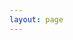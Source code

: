 ```yaml
---
layout: page
---
```


<script setup>
import {
  VPTeamPage,
  VPTeamPageTitle,
  VPTeamMembers
} from 'vitepress/theme'; 
import {onMounted, ref} from "vue"; 
onMounted(() => {
  members.value=shuffleArray(members.value);
});
function shuffleArray(array) {
  const firstFive = array.slice(0, 3);
  const remaining = array.slice(3);

  for (let i = firstFive.length - 1; i > 0; i--) {
    const j = Math.floor(Math.random() * (i + 1));
    [firstFive[i], firstFive[j]] = [firstFive[j], firstFive[i]];
  }

  for (let i = remaining.length - 1; i > 0; i--) {
    const j = Math.floor(Math.random() * (i + 1));
    [remaining[i], remaining[j]] = [remaining[j], remaining[i]];
  }
  console.log(firstFive.concat(remaining));
  return firstFive.concat(remaining);
}
const members =ref([
  {
    avatar: '/common/kewohuixiang.jpg',
    name: '可我会像',
    title: '全栈开发 · 广东 广州',
    desc:'职责：负责产品经理、前端开发等工作</br></br>介绍：图鸟背锅侠',
    links: [
        { icon: {
            svg: '<svg class="icon" viewBox="0 0 1024 1024" version="1.1" xmlns="http://www.w3.org/2000/svg" p-id="6476" width="24" height="24"><path d="M512 0C230.4 0 0 230.4 0 512s230.4 512 512 512 512-230.4 512-512-230.4-512-512-512z m70.4 678.4l-128 108.8c-25.6 19.2-57.6 32-89.6 32-44.8 0-89.6-19.2-121.6-57.6-57.6-64-51.2-160 6.4-211.2l64-51.2c12.8-12.8 38.4-12.8 51.2 6.4 12.8 12.8 12.8 38.4-6.4 51.2l-64 51.2c-32 25.6-32 70.4 0 108.8 32 32 76.8 44.8 108.8 19.2l128-108.8c32-25.6 32-70.4 0-108.8-12.8-19.2-6.4-44.8 6.4-57.6 19.2-12.8 38.4-12.8 51.2 6.4 57.6 64 51.2 160-6.4 211.2z m211.2-179.2l-64 51.2c-12.8 12.8-38.4 12.8-51.2-6.4-12.8-12.8-12.8-38.4 6.4-51.2l64-51.2c32-25.6 32-70.4 0-108.8-32-32-76.8-44.8-108.8-19.2L512 422.4c-19.2 12.8-25.6 32-25.6 51.2s6.4 44.8 19.2 57.6 12.8 38.4-6.4 51.2c-12.8 6.4-38.4 12.8-57.6-6.4-25.6-32-32-64-32-102.4s19.2-76.8 51.2-102.4l128-108.8c57.6-51.2 153.6-38.4 211.2 25.6 57.6 64 51.2 160-6.4 211.2z" p-id="6477"></path></svg>'
          }, link: 'https://ext.dcloud.net.cn/publisher?id=356088' }
    ]
  },{
    avatar: '/common/xxstar.jpg',
    name: 'Star',
    title: '全栈开发 · 湖南 常德',
    links: [
      { icon: 'github', link: 'https://github.com/ahua666' },
      { icon: {
        svg: `<svg  class="icon" viewBox="0 0 1024 1024" version="1.1" xmlns="http://www.w3.org/2000/svg"  width="24" height="24"><path d="M512 1024C229.222 1024 0 794.778 0 512S229.222 0 512 0s512 229.222 512 512-229.222 512-512 512z m259.149-568.883h-290.74a25.293 25.293 0 0 0-25.292 25.293l-0.026 63.206c0 13.952 11.315 25.293 25.267 25.293h177.024c13.978 0 25.293 11.315 25.293 25.267v12.646a75.853 75.853 0 0 1-75.853 75.853h-240.23a25.293 25.293 0 0 1-25.267-25.293V417.203a75.853 75.853 0 0 1 75.827-75.853h353.946a25.293 25.293 0 0 0 25.267-25.292l0.077-63.207a25.293 25.293 0 0 0-25.268-25.293H417.152a189.62 189.62 0 0 0-189.62 189.645V771.15c0 13.977 11.316 25.293 25.294 25.293h372.94a170.65 170.65 0 0 0 170.65-170.65V480.384a25.293 25.293 0 0 0-25.293-25.267z" ></path></svg>`
      }, link: 'https://gitee.com/ahuaaa' },
      { icon: {
        svg: `<svg t="1693581414975" class="icon" viewBox="0 0 1024 1024" version="1.1" xmlns="http://www.w3.org/2000/svg" p-id="6476" width="24" height="24"><path d="M512 0C230.4 0 0 230.4 0 512s230.4 512 512 512 512-230.4 512-512-230.4-512-512-512z m70.4 678.4l-128 108.8c-25.6 19.2-57.6 32-89.6 32-44.8 0-89.6-19.2-121.6-57.6-57.6-64-51.2-160 6.4-211.2l64-51.2c12.8-12.8 38.4-12.8 51.2 6.4 12.8 12.8 12.8 38.4-6.4 51.2l-64 51.2c-32 25.6-32 70.4 0 108.8 32 32 76.8 44.8 108.8 19.2l128-108.8c32-25.6 32-70.4 0-108.8-12.8-19.2-6.4-44.8 6.4-57.6 19.2-12.8 38.4-12.8 51.2 6.4 57.6 64 51.2 160-6.4 211.2z m211.2-179.2l-64 51.2c-12.8 12.8-38.4 12.8-51.2-6.4-12.8-12.8-12.8-38.4 6.4-51.2l64-51.2c32-25.6 32-70.4 0-108.8-32-32-76.8-44.8-108.8-19.2L512 422.4c-19.2 12.8-25.6 32-25.6 51.2s6.4 44.8 19.2 57.6 12.8 38.4-6.4 51.2c-12.8 6.4-38.4 12.8-57.6-6.4-25.6-32-32-64-32-102.4s19.2-76.8 51.2-102.4l128-108.8c57.6-51.2 153.6-38.4 211.2 25.6 57.6 64 51.2 160-6.4 211.2z" p-id="6477"></path></svg>`
      }, link: 'https://blog.ahuaaa.cn/' },
    ],
    desc:'职责：负责TuniaoUI核心组件研发，维护与升级，文档维护等工作</br></br>介绍：node.js、SpringBoot、C#、vue2、vue3、uniapp、flutter等'
  },{
    avatar: '/common/Jaylen.jpg',
    name: 'Jaylen',
    title: '全栈开发 · 广东 广州',
    desc:'职责：负责TuniaoUI技术架构与实施，组织架构设计与升级优化等工作</br></br>介绍：丰富的嵌入式、C端开发经验。Java、PHP、C、vue2/3、uniapp等',
    links: [
        { icon: "github", link: "https://github.com/HighSpecific" }
    ]
  },{
    avatar: '/common/yuanyuan.jpg',
    name: '圆圆',
    title: '高级设计师 · 广东 广州',
    desc:'职责：负责UI设计、客户咨询</br></br>介绍：肥姑妈、sketch、即时设计、PS、Ai、Axure、墨刀、xiaopiu等'
  },{
    avatar: '/common/buxuxiongwo.jpg',
    name: '不许凶我',
    title: '高级设计师 · 浙江 杭州',
    desc:'职责：负责UI设计、与产品经理沟通交互体验设计</br></br>介绍：设计工具：PS、Ai、肥姑妈、AE、搅拌机、C4D等'
  },{
    avatar: '/common/roubao.jpg',
    name: '肉包',
    title: '高级设计师 · 广东 广州',
    desc:'职责：负责UI设计、与产品经理沟通交互体验设计</br></br>介绍：Ps / Ai / AE / Figma / blender / Sketch / Axure / Xmind / 即时设计 / C4D等'
  },{
    avatar: '/common/LEELAA.jpg',
    name: 'LEELAA',
    title: '高级前端开发 · 江苏 苏州',
    desc:'职责：负责前端开发、云开发</br></br>介绍：8年前端开发经验。丰富的B端C端开发经验。vue2/3、react、svelte、vite、uniapp、trao、node.js 业余情感电台主播。高压电工。资深强迫症。喜爱美食，顿顿吃肉。小程序全能系列作者。',
    links: [
      { icon: 'github', link: 'https://github.com/admin8756' },
      { icon: {
        svg: '<svg t="1693581286012" class="icon" viewBox="0 0 1024 1024" version="1.1" xmlns="http://www.w3.org/2000/svg" p-id="4580" width="24" height="24"><path d="M512 1024C229.222 1024 0 794.778 0 512S229.222 0 512 0s512 229.222 512 512-229.222 512-512 512z m259.149-568.883h-290.74a25.293 25.293 0 0 0-25.292 25.293l-0.026 63.206c0 13.952 11.315 25.293 25.267 25.293h177.024c13.978 0 25.293 11.315 25.293 25.267v12.646a75.853 75.853 0 0 1-75.853 75.853h-240.23a25.293 25.293 0 0 1-25.267-25.293V417.203a75.853 75.853 0 0 1 75.827-75.853h353.946a25.293 25.293 0 0 0 25.267-25.292l0.077-63.207a25.293 25.293 0 0 0-25.268-25.293H417.152a189.62 189.62 0 0 0-189.62 189.645V771.15c0 13.977 11.316 25.293 25.294 25.293h372.94a170.65 170.65 0 0 0 170.65-170.65V480.384a25.293 25.293 0 0 0-25.293-25.267z" p-id="4581"></path></svg>'
      }, link: 'https://gitee.com/leedaisen' }
    ]
  },{
    avatar: '/common/hanlele.jpg',
    name: '韩乐乐',
    title: '高级项目经理 · 广东 佛山',
    desc:'职责：负责项目实施统筹、运营推广等工作</br></br>介绍：互联网连续创业者，拥有丰富的saas系统、erp系统、外卖点餐商业项目运营经验，资源整合能力强'
  },{
    avatar: '/common/tu.jpg',
    name: '弃续',
    title: '前端开发 · 广东 广州',
    desc:'职责：负责TuniaoUI核心组件研发，维护与升级，技术支持等工作</br></br>介绍：后端转前端、有一定的开发逻辑经验。vue2，vue3，ts，uniapp，uniCloud等'
  },{
    avatar: '/common/Fa1Zz.jpg',
    name: 'Fa1Zz',
    title: '前端开发 · 广东 佛山',
    desc:'职责：负责TuniaoUI文档维护与升级，技术支持等工作</br></br>介绍：前端开发'
  },{
    avatar: '/common/akai.jpg',
    name: '阿凯',
    title: '前端开发 · 四川 成都',
    desc:'职责：负责为TuniaoUI的用户答疑解惑提供技术支持。</br></br>介绍：vue、uniapp、Web、H5、原生小程序、后台。',
    links: [
      { icon: 'github', link: 'https://github.com/akaibiu' },
      { icon: {
        svg: '<svg t="1693581286012" class="icon" viewBox="0 0 1024 1024" version="1.1" xmlns="http://www.w3.org/2000/svg" p-id="4580" width="24" height="24"><path d="M512 1024C229.222 1024 0 794.778 0 512S229.222 0 512 0s512 229.222 512 512-229.222 512-512 512z m259.149-568.883h-290.74a25.293 25.293 0 0 0-25.292 25.293l-0.026 63.206c0 13.952 11.315 25.293 25.267 25.293h177.024c13.978 0 25.293 11.315 25.293 25.267v12.646a75.853 75.853 0 0 1-75.853 75.853h-240.23a25.293 25.293 0 0 1-25.267-25.293V417.203a75.853 75.853 0 0 1 75.827-75.853h353.946a25.293 25.293 0 0 0 25.267-25.292l0.077-63.207a25.293 25.293 0 0 0-25.268-25.293H417.152a189.62 189.62 0 0 0-189.62 189.645V771.15c0 13.977 11.316 25.293 25.294 25.293h372.94a170.65 170.65 0 0 0 170.65-170.65V480.384a25.293 25.293 0 0 0-25.293-25.267z" p-id="4581"></path></svg>'
      }, link: 'https://gitee.com/AkaiBlog' },
      { icon: {
        svg: '<svg t="1693581414975" class="icon" viewBox="0 0 1024 1024" version="1.1" xmlns="http://www.w3.org/2000/svg" p-id="6476" width="24" height="24"><path d="M512 0C230.4 0 0 230.4 0 512s230.4 512 512 512 512-230.4 512-512-230.4-512-512-512z m70.4 678.4l-128 108.8c-25.6 19.2-57.6 32-89.6 32-44.8 0-89.6-19.2-121.6-57.6-57.6-64-51.2-160 6.4-211.2l64-51.2c12.8-12.8 38.4-12.8 51.2 6.4 12.8 12.8 12.8 38.4-6.4 51.2l-64 51.2c-32 25.6-32 70.4 0 108.8 32 32 76.8 44.8 108.8 19.2l128-108.8c32-25.6 32-70.4 0-108.8-12.8-19.2-6.4-44.8 6.4-57.6 19.2-12.8 38.4-12.8 51.2 6.4 57.6 64 51.2 160-6.4 211.2z m211.2-179.2l-64 51.2c-12.8 12.8-38.4 12.8-51.2-6.4-12.8-12.8-12.8-38.4 6.4-51.2l64-51.2c32-25.6 32-70.4 0-108.8-32-32-76.8-44.8-108.8-19.2L512 422.4c-19.2 12.8-25.6 32-25.6 51.2s6.4 44.8 19.2 57.6 12.8 38.4-6.4 51.2c-12.8 6.4-38.4 12.8-57.6-6.4-25.6-32-32-64-32-102.4s19.2-76.8 51.2-102.4l128-108.8c57.6-51.2 153.6-38.4 211.2 25.6 57.6 64 51.2 160-6.4 211.2z" p-id="6477"></path></svg>'
      }, link: 'https://salephine.asia' }
    ]
  },{
    avatar: '/common/bairi.jpg',
    name: '白日梦想家',
    title: '全栈开发 · 北京 朝阳',
    desc:'职责：图鸟uni_modules的封装和维护，为群友提供技术解答，技术支持等工作</br></br>介绍：php,e,vue,python,智能合约,tradingview,量化策略'
  },{
    avatar: '/common/mengxia.png',
    name: '孟夏乾月',
    title: '前端开发 · 浙江 杭州',
    desc:'职责：负责为TuniaoUI的用户答疑解惑提供技术支持。</br></br>介绍：4年开发经验 uniapp，unicloud，vue2/3，vite，node.js，react，ts，小程序等'
  },{
    avatar: '/common/nroy.png',
    name: 'Nroy',
    title: '全栈开发 · 四川 成都',
    desc:'职责：负责为TuniaoUI的用户提供技术支持，生态维护</br></br>介绍：Php / Java / Nodejs / Python / Vue.js / Swift / C# / Frida / Pytorch </br>以爱好为职业，实现自我。',
    links: [
      { icon: 'github', link: 'https://github.com/nroyliu' },
      { icon: {
        svg: '<svg t="1693581286012" class="icon" viewBox="0 0 1024 1024" version="1.1" xmlns="http://www.w3.org/2000/svg" p-id="4580" width="24" height="24"><path d="M512 1024C229.222 1024 0 794.778 0 512S229.222 0 512 0s512 229.222 512 512-229.222 512-512 512z m259.149-568.883h-290.74a25.293 25.293 0 0 0-25.292 25.293l-0.026 63.206c0 13.952 11.315 25.293 25.267 25.293h177.024c13.978 0 25.293 11.315 25.293 25.267v12.646a75.853 75.853 0 0 1-75.853 75.853h-240.23a25.293 25.293 0 0 1-25.267-25.293V417.203a75.853 75.853 0 0 1 75.827-75.853h353.946a25.293 25.293 0 0 0 25.267-25.292l0.077-63.207a25.293 25.293 0 0 0-25.268-25.293H417.152a189.62 189.62 0 0 0-189.62 189.645V771.15c0 13.977 11.316 25.293 25.294 25.293h372.94a170.65 170.65 0 0 0 170.65-170.65V480.384a25.293 25.293 0 0 0-25.293-25.267z" p-id="4581"></path></svg>'
      }, link: 'https://gitee.com/nroy' },
      { icon: {
        svg: '<svg t="1693581414975" class="icon" viewBox="0 0 1024 1024" version="1.1" xmlns="http://www.w3.org/2000/svg" p-id="6476" width="24" height="24"><path d="M512 0C230.4 0 0 230.4 0 512s230.4 512 512 512 512-230.4 512-512-230.4-512-512-512z m70.4 678.4l-128 108.8c-25.6 19.2-57.6 32-89.6 32-44.8 0-89.6-19.2-121.6-57.6-57.6-64-51.2-160 6.4-211.2l64-51.2c12.8-12.8 38.4-12.8 51.2 6.4 12.8 12.8 12.8 38.4-6.4 51.2l-64 51.2c-32 25.6-32 70.4 0 108.8 32 32 76.8 44.8 108.8 19.2l128-108.8c32-25.6 32-70.4 0-108.8-12.8-19.2-6.4-44.8 6.4-57.6 19.2-12.8 38.4-12.8 51.2 6.4 57.6 64 51.2 160-6.4 211.2z m211.2-179.2l-64 51.2c-12.8 12.8-38.4 12.8-51.2-6.4-12.8-12.8-12.8-38.4 6.4-51.2l64-51.2c32-25.6 32-70.4 0-108.8-32-32-76.8-44.8-108.8-19.2L512 422.4c-19.2 12.8-25.6 32-25.6 51.2s6.4 44.8 19.2 57.6 12.8 38.4-6.4 51.2c-12.8 6.4-38.4 12.8-57.6-6.4-25.6-32-32-64-32-102.4s19.2-76.8 51.2-102.4l128-108.8c57.6-51.2 153.6-38.4 211.2 25.6 57.6 64 51.2 160-6.4 211.2z" p-id="6477"></path></svg>'
      }, link: 'https://www.nnnuo.com' }
    ]
  },{
    avatar: '/common/xiaoxu.png',
    name: '小许同学',
    title: '前端开发 · 河南 郑州',
    desc:'职责：负责为TuniaoUI的用户答疑解惑提供技术支持，技术生态支持者</br></br>介绍：想的多了全是问题 做的多了全是答案！喜欢挑战新技术，研究一些奇奇怪怪的技术点，社牛一只，入圈以来，已经认了两只外甥。主要技术栈：Vue'
  },{
    avatar: '/common/Mandy.png',
    name: 'Mandy',
    title: '资深服务端开发工程师 · 上海 静安',
    desc:'职责：负责为TuniaoUI的Gitee代码维护，图鸟UI vue2.0仓库维护者</br></br>介绍：擅长后端架构设计，掌握多门后端语言。兔兔找图开源作者，兔兔答题开发者。立志于成为一名独立开发者。',
    links: [
      { icon: 'github', link: 'https://github.com/7small7' },
      { icon: {
        svg: '<svg t="1693581286012" class="icon" viewBox="0 0 1024 1024" version="1.1" xmlns="http://www.w3.org/2000/svg" p-id="4580" width="24" height="24"><path d="M512 1024C229.222 1024 0 794.778 0 512S229.222 0 512 0s512 229.222 512 512-229.222 512-512 512z m259.149-568.883h-290.74a25.293 25.293 0 0 0-25.292 25.293l-0.026 63.206c0 13.952 11.315 25.293 25.267 25.293h177.024c13.978 0 25.293 11.315 25.293 25.267v12.646a75.853 75.853 0 0 1-75.853 75.853h-240.23a25.293 25.293 0 0 1-25.267-25.293V417.203a75.853 75.853 0 0 1 75.827-75.853h353.946a25.293 25.293 0 0 0 25.267-25.292l0.077-63.207a25.293 25.293 0 0 0-25.268-25.293H417.152a189.62 189.62 0 0 0-189.62 189.645V771.15c0 13.977 11.316 25.293 25.294 25.293h372.94a170.65 170.65 0 0 0 170.65-170.65V480.384a25.293 25.293 0 0 0-25.293-25.267z" p-id="4581"></path></svg>'
      }, link: 'https://gitee.com/bruce_qiq' },
      { icon: {
        svg: '<svg t="1693581414975" class="icon" viewBox="0 0 1024 1024" version="1.1" xmlns="http://www.w3.org/2000/svg" p-id="6476" width="24" height="24"><path d="M512 0C230.4 0 0 230.4 0 512s230.4 512 512 512 512-230.4 512-512-230.4-512-512-512z m70.4 678.4l-128 108.8c-25.6 19.2-57.6 32-89.6 32-44.8 0-89.6-19.2-121.6-57.6-57.6-64-51.2-160 6.4-211.2l64-51.2c12.8-12.8 38.4-12.8 51.2 6.4 12.8 12.8 12.8 38.4-6.4 51.2l-64 51.2c-32 25.6-32 70.4 0 108.8 32 32 76.8 44.8 108.8 19.2l128-108.8c32-25.6 32-70.4 0-108.8-12.8-19.2-6.4-44.8 6.4-57.6 19.2-12.8 38.4-12.8 51.2 6.4 57.6 64 51.2 160-6.4 211.2z m211.2-179.2l-64 51.2c-12.8 12.8-38.4 12.8-51.2-6.4-12.8-12.8-12.8-38.4 6.4-51.2l64-51.2c32-25.6 32-70.4 0-108.8-32-32-76.8-44.8-108.8-19.2L512 422.4c-19.2 12.8-25.6 32-25.6 51.2s6.4 44.8 19.2 57.6 12.8 38.4-6.4 51.2c-12.8 6.4-38.4 12.8-57.6-6.4-25.6-32-32-64-32-102.4s19.2-76.8 51.2-102.4l128-108.8c57.6-51.2 153.6-38.4 211.2 25.6 57.6 64 51.2 160-6.4 211.2z" p-id="6477"></path></svg>'
      }, link: 'https://www.tutudati.com' }
    ]
  },{
    avatar: '/common/ww.jpg',
    name: 'ww',
    title: '全栈开发 · 广东 深圳',
    desc:'职责：负责为TuniaoUI的用户答疑解惑提供技术支持</br></br>介绍：8年开发经验 uniapp，vue2，node，java，C#，go，python，C，C++。时不时带货主播，CV大师'
  }
]
)


</script>

<VPTeamPage>
  <VPTeamPageTitle>
    <template #title>
      关于我们
    </template>
    <template #lead>
    以下为Tuniao UI研发团队，排名不分先后：
    </template>
  </VPTeamPageTitle>
  <VPTeamMembers
    :members="members"
  />

</VPTeamPage>
